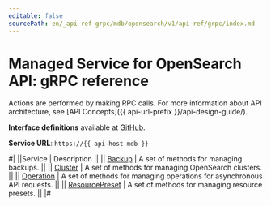 ```yaml
---
editable: false
sourcePath: en/_api-ref-grpc/mdb/opensearch/v1/api-ref/grpc/index.md
---
```


# Managed Service for OpenSearch API: gRPC reference

Actions are performed by making RPC calls. For more information about API architecture, see [API Concepts]({{ api-url-prefix }}/api-design-guide/).

**Interface definitions** available at [GitHub](https://github.com/yandex-cloud/cloudapi/tree/master/yandex/cloud/mdb/opensearch/v1).

**Service URL**: `https://{{ api-host-mdb }}`

#|
||Service | Description ||
|| [Backup](Backup/index.md) | A set of methods for managing backups. ||
|| [Cluster](Cluster/index.md) | A set of methods for managing OpenSearch clusters. ||
|| [Operation](Operation/index.md) | A set of methods for managing operations for asynchronous API requests. ||
|| [ResourcePreset](ResourcePreset/index.md) | A set of methods for managing resource presets. ||
|#